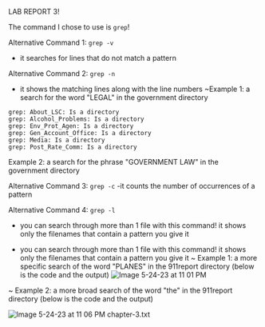LAB REPORT 3!

The command I chose to use is ```grep```! 

Alternative Command 1: ```grep -v```
- it searches for lines that do not match a pattern



Alternative Command 2: ```grep -n```
- it shows the matching lines along with the line numbers
~Example 1: a search for the word "LEGAL" in the government directory



```RyLees-MacBook-Pro:government ryleedavis$ grep -n "LEGAL" *
grep: About_LSC: Is a directory
grep: Alcohol_Problems: Is a directory
grep: Env_Prot_Agen: Is a directory
grep: Gen_Account_Office: Is a directory
grep: Media: Is a directory
grep: Post_Rate_Comm: Is a directory
```

Example 2: a search for the phrase "GOVERNMENT LAW" in the government directory


Alternative Command 3: ```grep -c```
-it counts the number of occurrences of a pattern

Alternative Command 4: ```grep -l```
- you can search through more than 1 file with this command! it shows only the filenames that contain a pattern you give it

- you can search through more than 1 file with this command! it shows only the filenames that contain a pattern you give it
~ Example 1: a more specific search of the word "PLANES" in the 911report directory
(below is the code and the output)
![Image 5-24-23 at 11 01 PM](https://github.com/oRyLee/Lab-Report-3/assets/130015533/5c03ddff-cbfe-40be-b410-da4a8bbe4d0c)


~ Example 2: a more broad search of the word "the" in the 911report directory
(below is the code and the output)


![Image 5-24-23 at 11 06 PM](https://github.com/oRyLee/Lab-Report-3/assets/130015533/4e030aec-1d00-4326-bfc7-6ef21a2bfcec)
chapter-3.txt

